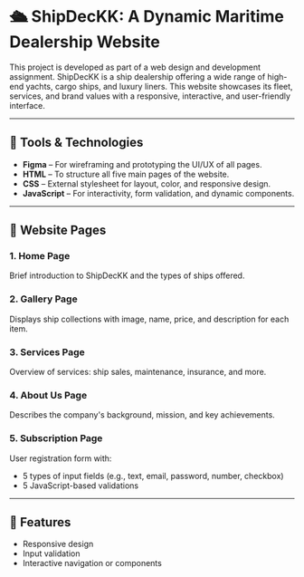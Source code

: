 # 🛳️ ShipDecKK: A Dynamic Maritime Dealership Website

This project is developed as part of a web design and development assignment. ShipDecKK is a ship dealership offering a wide range of high-end yachts, cargo ships, and luxury liners. This website showcases its fleet, services, and brand values with a responsive, interactive, and user-friendly interface.

---

## 🧰 Tools & Technologies

- **Figma** – For wireframing and prototyping the UI/UX of all pages.
- **HTML** – To structure all five main pages of the website.
- **CSS** – External stylesheet for layout, color, and responsive design.
- **JavaScript** – For interactivity, form validation, and dynamic components.

---

## 📱 Website Pages

### 1. Home Page
Brief introduction to ShipDecKK and the types of ships offered.

### 2. Gallery Page
Displays ship collections with image, name, price, and description for each item.

### 3. Services Page
Overview of services: ship sales, maintenance, insurance, and more.

### 4. About Us Page
Describes the company's background, mission, and key achievements.

### 5. Subscription Page
User registration form with:
- 5 types of input fields (e.g., text, email, password, number, checkbox)
- 5 JavaScript-based validations

---

## 🎨 Features

- Responsive design
- Input validation
- Interactive navigation or components

